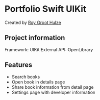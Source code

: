 # Portfolio Swift UIKit
Created by [Roy Groot Hulze](https://roygroothulze.nl)

## Project information
Framework: UIKit
External API: OpenLibrary

## Features
- Search books
- Open book in details page
- Share book information from detail page
- Settings page with developer information

